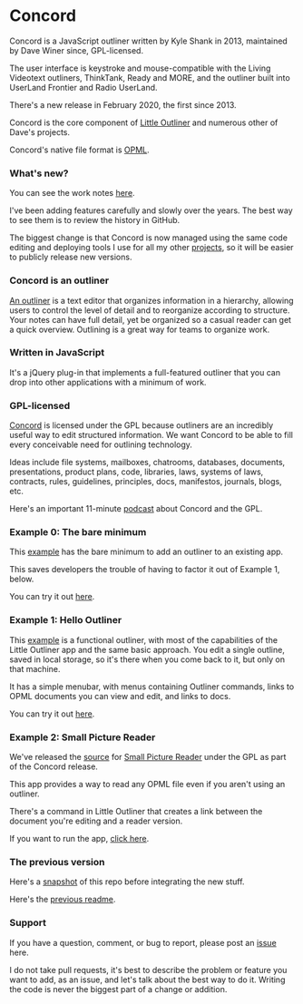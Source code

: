# Concord

Concord is a JavaScript outliner written by Kyle Shank in 2013, maintained by Dave Winer since, GPL-licensed.  

The user interface is keystroke and mouse-compatible with the Living Videotext outliners, ThinkTank, Ready and MORE, and the outliner built into UserLand Frontier and Radio UserLand. 

There's a new release in February 2020, the first since 2013. 

Concord is the core component of <a href="http://littleoutliner.com/">Little Outliner</a> and numerous other of Dave's projects. 

Concord's native file format is <a href="http://dev.opml.org/">OPML</a>.

### What's new?

You can see the work notes <a href="https://github.com/scripting/concord/blob/master/worknotes.md">here</a>. 

I've been adding features carefully and slowly over the years. The best way to see them is to review the history in GitHub. 

The biggest change is that Concord is now managed using the same code editing and deploying tools I use for all my other <a href="https://github.com/scripting?tab=repositories">projects</a>, so it will be easier to publicly release new versions. 

### Concord is an outliner

<a href="http://outlinerhowto.opml.org/">An outliner</a> is a text editor that organizes information in a hierarchy, allowing users to control the level of detail and to reorganize according to structure. Your notes can have full detail, yet be organized so a casual reader can get a quick overview. Outlining is a great way for teams to organize work. 

### Written in JavaScript

It's a jQuery plug-in that implements a full-featured outliner that you can drop into other applications with a minimum of work. 

### GPL-licensed

<a href="https://github.com/scripting/concord">Concord</a> is licensed under the GPL because outliners are an incredibly useful way to edit structured information. We want Concord to be able to fill every conceivable need for outlining technology. 

Ideas include file systems, mailboxes, chatrooms, databases, documents, presentations, product plans, code, libraries, laws, systems of laws, contracts, rules, guidelines, principles, docs, manifestos, journals, blogs, etc. 

Here's an important 11-minute <a href="http://scripting.com/2013/09/17/importantPodcastAboutConcordGpl">podcast</a> about Concord and the GPL.  

### Example 0: The bare minimum

This <a href="https://github.com/scripting/concord/blob/master/example0/index.html">example</a> has the bare minimum to add an outliner to an existing app.

This saves developers the trouble of having to factor it out of Example 1, below.

You can try it out <a href="http://scripting.com/code/concord/repo/example0/">here</a>. 

### Example 1: Hello Outliner

This <a href="https://github.com/scripting/concord/tree/master/example1/index.html">example</a> is a functional outliner, with most of the capabilities of the Little Outliner app and the same basic approach. You edit a single outline, saved in local storage, so it's there when you come back to it, but only on that machine.

It has a simple menubar, with menus containing Outliner commands, links to OPML documents you can view and edit, and links to docs.

You can try it out <a href="http://scripting.com/code/concord/repo/example1/">here</a>.

### Example 2: Small Picture Reader

We've released the <a href="https://github.com/scripting/concord/blob/master/example2/index.html">source</a> for <a href="http://docs.fargo.io/fargo/reader">Small Picture Reader</a> under the GPL as part of the Concord release.

This app provides a way to read any OPML file even if you aren't using an outliner.

There's a command in Little Outliner that creates a link between the document you're editing and a reader version.

If you want to run the app, <a href="http://scripting.com/code/concord/repo/example2/">click here</a>.

### The previous version

Here's a <a href="http://scripting.com/2020/02/13/concord-master.zip">snapshot</a> of this repo before integrating the new stuff. 

Here's the <a href="https://github.com/scripting/concord/blob/master/archive/readme2013.md">previous readme</a>. 

### Support

If you have a question, comment, or bug to report, please post an <a href="https://github.com/scripting/concord/issues">issue</a> here. 

I do not take pull requests, it's best to describe the problem or feature you want to add, as an issue, and let's talk about the best way to do it. Writing the code is never the biggest part of a change or addition. 

